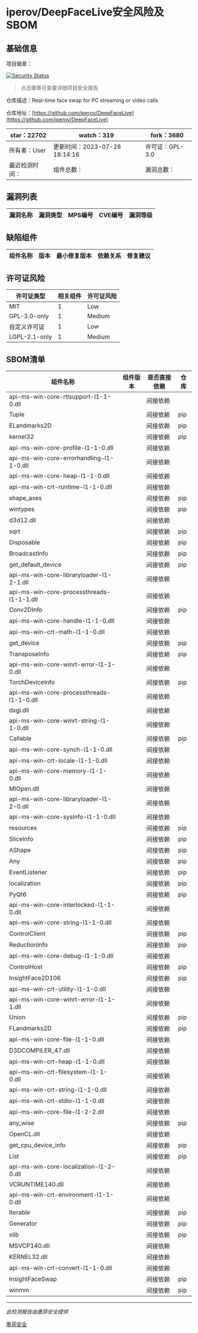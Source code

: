 # iperov/DeepFaceLive安全风险及SBOM

## 基础信息

项目徽章：

[![Security Status](https://www.murphysec.com/platform3/v31/badge/1784290106302697472.svg)](https://www.murphysec.com/console/report/1699124985657606144/1784290106302697472)

> 点击徽章可查看详细项目安全报告

仓库描述：Real-time face swap for PC streaming or video calls

仓库地址：[https://github.com/iperov/DeepFaceLive](https://github.com/iperov/DeepFaceLive)

| star：22702 | watch：319 | fork：3680 |
| ----------- | -------------- | ------------ |
| 所有者：User | 更新时间：2023-07-28 18:14:16 | 许可证：GPL-3.0 |
| 最近检测时间： | 组件总数： | 漏洞总数： |




## 漏洞列表

| 漏洞名称 | 漏洞类型 | MPS编号 | CVE编号 | 漏洞等级 |
| ------- | ------ | ------- | ------ | ----- |





## 缺陷组件

| 组件名称 | 版本 | 最小修复版本 | 依赖关系 | 修复建议 |
| -------- | ---- | ------------ | -------- | -------- |





## 许可证风险

| 许可证类型 | 相关组件 | 许可证风险 |
| ---------- | -------- | ---------- |
|MIT|1|Low|
|GPL-3.0-only|1|Medium|
|自定义许可证|1|Low|
|LGPL-2.1-only|1|Medium|




## SBOM清单

| 组件名称 | 组件版本 | 是否直接依赖 | 仓库 |
| -------- | -------- | ------------ | ---- |
|api-ms-win-core-rtlsupport-l1-1-0.dll||间接依赖||
|Tuple||间接依赖|pip|
|ELandmarks2D||间接依赖|pip|
|kernel32||间接依赖|pip|
|api-ms-win-core-profile-l1-1-0.dll||间接依赖||
|api-ms-win-core-errorhandling-l1-1-0.dll||间接依赖||
|api-ms-win-core-heap-l1-1-0.dll||间接依赖||
|api-ms-win-crt-runtime-l1-1-0.dll||间接依赖||
|shape_axes||间接依赖|pip|
|wintypes||间接依赖|pip|
|d3d12.dll||间接依赖||
|sqrt||间接依赖|pip|
|Disposable||间接依赖|pip|
|BroadcastInfo||间接依赖|pip|
|get_default_device||间接依赖|pip|
|api-ms-win-core-libraryloader-l1-2-1.dll||间接依赖||
|api-ms-win-core-processthreads-l1-1-1.dll||间接依赖||
|Conv2DInfo||间接依赖|pip|
|api-ms-win-core-handle-l1-1-0.dll||间接依赖||
|api-ms-win-crt-math-l1-1-0.dll||间接依赖||
|get_device||间接依赖|pip|
|TransposeInfo||间接依赖|pip|
|api-ms-win-core-winrt-error-l1-1-0.dll||间接依赖||
|TorchDeviceInfo||间接依赖|pip|
|api-ms-win-core-processthreads-l1-1-0.dll||间接依赖||
|dxgi.dll||间接依赖||
|api-ms-win-core-winrt-string-l1-1-0.dll||间接依赖||
|Callable||间接依赖|pip|
|api-ms-win-core-synch-l1-1-0.dll||间接依赖||
|api-ms-win-crt-locale-l1-1-0.dll||间接依赖||
|api-ms-win-core-memory-l1-1-0.dll||间接依赖||
|MIOpen.dll||间接依赖||
|api-ms-win-core-libraryloader-l1-2-0.dll||间接依赖||
|api-ms-win-core-sysinfo-l1-1-0.dll||间接依赖||
|resources||间接依赖|pip|
|SliceInfo||间接依赖|pip|
|AShape||间接依赖|pip|
|Any||间接依赖|pip|
|EventListener||间接依赖|pip|
|localization||间接依赖|pip|
|PyQt6||间接依赖|pip|
|api-ms-win-core-interlocked-l1-1-0.dll||间接依赖||
|api-ms-win-core-string-l1-1-0.dll||间接依赖||
|ControlClient||间接依赖|pip|
|ReductionInfo||间接依赖|pip|
|api-ms-win-core-debug-l1-1-0.dll||间接依赖||
|ControlHost||间接依赖|pip|
|InsightFace2D106||间接依赖|pip|
|api-ms-win-crt-utility-l1-1-0.dll||间接依赖||
|api-ms-win-core-winrt-error-l1-1-1.dll||间接依赖||
|Union||间接依赖|pip|
|FLandmarks2D||间接依赖|pip|
|api-ms-win-core-file-l1-1-0.dll||间接依赖||
|D3DCOMPILER_47.dll||间接依赖||
|api-ms-win-crt-heap-l1-1-0.dll||间接依赖||
|api-ms-win-crt-filesystem-l1-1-0.dll||间接依赖||
|api-ms-win-crt-string-l1-1-0.dll||间接依赖||
|api-ms-win-crt-stdio-l1-1-0.dll||间接依赖||
|api-ms-win-core-file-l1-2-2.dll||间接依赖||
|any_wise||间接依赖|pip|
|OpenCL.dll||间接依赖||
|get_cpu_device_info||间接依赖|pip|
|List||间接依赖|pip|
|api-ms-win-core-localization-l1-2-0.dll||间接依赖||
|VCRUNTIME140.dll||间接依赖||
|api-ms-win-crt-environment-l1-1-0.dll||间接依赖||
|Iterable||间接依赖|pip|
|Generator||间接依赖|pip|
|xlib||间接依赖|pip|
|MSVCP140.dll||间接依赖||
|KERNEL32.dll||间接依赖||
|api-ms-win-crt-convert-l1-1-0.dll||间接依赖||
|InsightFaceSwap||间接依赖|pip|
|winmm||间接依赖|pip|


------

*此检测报告由墨菲安全提供*

[墨菲安全](www.murphysec.com)